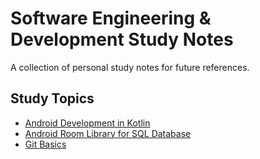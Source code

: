 # Software Engineering & Development Study Notes

A collection of personal study notes for future references.

## Study Topics

- [Android Development in Kotlin](https://github.com/eshinhw/SoftwareEngineeringStudyNotes/blob/master/android-kotlin/android-kotlin.md)
- [Android Room Library for SQL Database](https://github.com/eshinhw/SoftwareEngineeringStudyNotes/blob/master/android-kotlin/android-room.md)
- [Git Basics](https://github.com/eshinhw/SoftwareEngineeringStudyNotes/blob/master/git/git.md)
